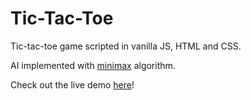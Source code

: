 # Tic-Tac-Toe

Tic-tac-toe game scripted in vanilla JS, HTML and CSS.

AI implemented with [minimax](https://en.wikipedia.org/wiki/Minimax) algorithm.

Check out the live demo [here](https://xinweny.github.io/tic-tac-toe)!
